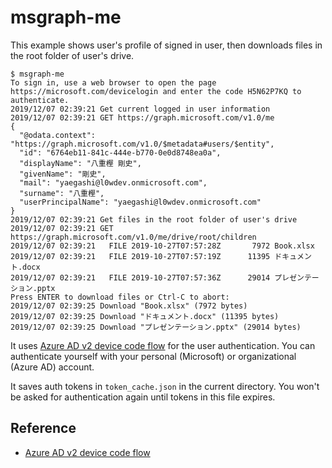 # msgraph-me

This example shows user's profile of signed in user, then downloads files in the root folder of user's drive.

```console
$ msgraph-me
To sign in, use a web browser to open the page https://microsoft.com/devicelogin and enter the code H5N62P7KQ to authenticate.
2019/12/07 02:39:21 Get current logged in user information
2019/12/07 02:39:21 GET https://graph.microsoft.com/v1.0/me
{
  "@odata.context": "https://graph.microsoft.com/v1.0/$metadata#users/$entity",
  "id": "6764eb11-841c-444e-b770-0e0d8748ea0a",
  "displayName": "八重樫 剛史",
  "givenName": "剛史",
  "mail": "yaegashi@l0wdev.onmicrosoft.com",
  "surname": "八重樫",
  "userPrincipalName": "yaegashi@l0wdev.onmicrosoft.com"
}
2019/12/07 02:39:21 Get files in the root folder of user's drive
2019/12/07 02:39:21 GET https://graph.microsoft.com/v1.0/me/drive/root/children
2019/12/07 02:39:21   FILE 2019-10-27T07:57:28Z       7972 Book.xlsx
2019/12/07 02:39:21   FILE 2019-10-27T07:57:19Z      11395 ドキュメント.docx
2019/12/07 02:39:21   FILE 2019-10-27T07:57:36Z      29014 プレゼンテーション.pptx
Press ENTER to download files or Ctrl-C to abort: 
2019/12/07 02:39:25 Download "Book.xlsx" (7972 bytes)
2019/12/07 02:39:25 Download "ドキュメント.docx" (11395 bytes)
2019/12/07 02:39:25 Download "プレゼンテーション.pptx" (29014 bytes)
```

It uses [Azure AD v2 device code flow] for the user authentication.
You can authenticate yourself with your personal (Microsoft) or organizational (Azure AD) account.

It saves auth tokens in `token_cache.json` in the current directory.
You won't be asked for authentication again until tokens in this file expires.

## Reference

- [Azure AD v2 device code flow]

[Azure AD v2 device code flow]: https://docs.microsoft.com/ja-jp/azure/active-directory/develop/v2-oauth2-device-code